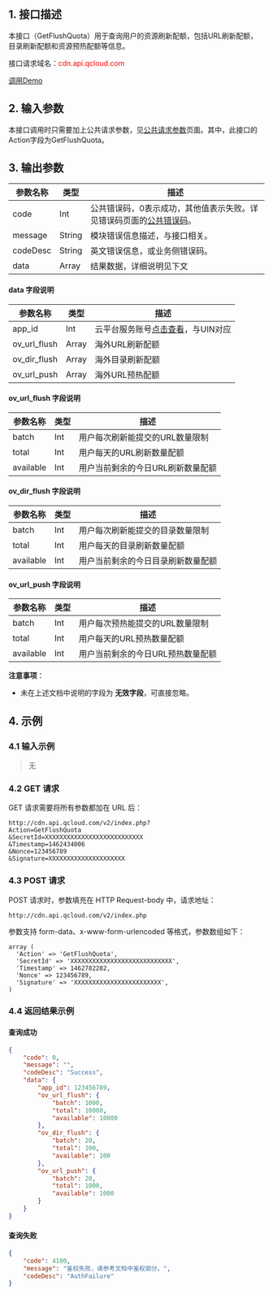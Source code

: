## 1. 接口描述

本接口（GetFlushQuota）用于查询用户的资源刷新配额，包括URL刷新配额，目录刷新配额和资源预热配额等信息。

接口请求域名：<font style="color:red">cdn.api.qcloud.com</font>

[调用Demo](/document/product/228/1734)

## 2. 输入参数

本接口调用时只需要加上公共请求参数，见[公共请求参数](/doc/api/231/4473)页面。其中，此接口的Action字段为GetFlushQuota。

## 3. 输出参数

| 参数名称     | 类型     | 描述                                       |
| -------- | ------ | ---------------------------------------- |
| code     | Int    | 公共错误码，0表示成功，其他值表示失败。详见错误码页面的[公共错误码](/doc/api/231/5078#1.-.E5.85.AC.E5.85.B1.E9.94.99.E8.AF.AF.E7.A0.81)。 |
| message  | String | 模块错误信息描述，与接口相关。                          |
| codeDesc | String | 英文错误信息，或业务侧错误码。                          |
| data     | Array  | 结果数据，详细说明见下文                             |

#### data 字段说明

| 参数名称      | 类型   | 描述                |
| ------------ | ----- | ------------------- |
| app_id       | Int   | 云平台服务账号[点击查看](http://console.tcecqpoc.fsphere.cn/cloudAccount)，与UIN对应 |
| ov_url_flush | Array | 海外URL刷新配额      |
| ov_dir_flush | Array | 海外目录刷新配额      |
| ov_url_push  | Array | 海外URL预热配额      |

#### ov\_url\_flush 字段说明

| 参数名称         | 类型     | 描述                                       |
| ------------ | ------ | ---------------------------------------- |
| batch        | Int    | 用户每次刷新能提交的URL数量限制              |
| total        | Int    | 用户每天的URL刷新数量配额                   |
| available    | Int    | 用户当前剩余的今日URL刷新数量配额            |

#### ov\_dir\_flush 字段说明

| 参数名称         | 类型     | 描述                                       |
| ------------ | ------ | ---------------------------------------- |
| batch        | Int    | 用户每次刷新能提交的目录数量限制             |
| total        | Int    | 用户每天的目录刷新数量配额                  |
| available    | Int    | 用户当前剩余的今日目录刷新数量配额           |

#### ov\_url\_push 字段说明

| 参数名称         | 类型     | 描述                                       |
| ------------ | ------ | ---------------------------------------- |
| batch        | Int    | 用户每次预热能提交的URL数量限制              |
| total        | Int    | 用户每天的URL预热数量配额                   |
| available    | Int    | 用户当前剩余的今日URL预热数量配额            |


**注意事项**：

- 未在上述文档中说明的字段为 **无效字段**，可直接忽略。

## 4. 示例

### 4.1 输入示例

> 无

### 4.2 GET 请求

GET 请求需要将所有参数都加在 URL 后：

```
http://cdn.api.qcloud.com/v2/index.php?
Action=GetFlushQuota
&SecretId=XXXXXXXXXXXXXXXXXXXXXXXXXXX
&Timestamp=1462434006
&Nonce=123456789
&Signature=XXXXXXXXXXXXXXXXXXXXX
```

### 4.3 POST 请求

POST 请求时，参数填充在 HTTP Request-body 中，请求地址：

```
http://cdn.api.qcloud.com/v2/index.php
```

参数支持 form-data、x-www-form-urlencoded 等格式，参数数组如下：

```
array (
  'Action' => 'GetFlushQuota',
  'SecretId' => 'XXXXXXXXXXXXXXXXXXXXXXXXXXXX',
  'Timestamp' => 1462782282,
  'Nonce' => 123456789,
  'Signature' => 'XXXXXXXXXXXXXXXXXXXXXXXX',
)
```

### 4.4 返回结果示例

#### 查询成功

```json
{
    "code": 0,
    "message": "",
    "codeDesc": "Success",
    "data": {
        "app_id": 123456789,
        "ov_url_flush": {
            "batch": 1000,
            "total": 10000,
            "available": 10000
        },
        "ov_dir_flush": {
            "batch": 20,
            "total": 100,
            "available": 100
        },
        "ov_url_push": {
            "batch": 20,
            "total": 1000,
            "available": 1000
        }
    }
}
```

#### 查询失败

```json
{
    "code": 4100,
    "message": "鉴权失败，请参考文档中鉴权部分。",
    "codeDesc": "AuthFailure"
}
```